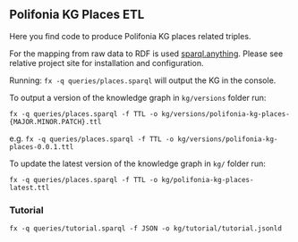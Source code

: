 ## Polifonia KG Places ETL

Here you find code to produce Polifonia KG places related triples.

For the mapping from raw data to RDF is used [sparql.anything](https://github.com/SPARQL-Anything/sparql.anything).
Please see relative project site for installation and configuration.

Running: `fx -q queries/places.sparql` will output the KG in the console.


To output a version of the knowledge graph in `kg/versions` folder run:

```fx -q queries/places.sparql -f TTL -o kg/versions/polifonia-kg-places-{MAJOR.MINOR.PATCH}.ttl```

e.g. ```fx -q queries/places.sparql -f TTL -o kg/versions/polifonia-kg-places-0.0.1.ttl```



To update the latest version of the knowledge graph in `kg/` folder run:

```fx -q queries/places.sparql -f TTL -o kg/polifonia-kg-places-latest.ttl```


### Tutorial

```fx -q queries/tutorial.sparql -f JSON -o kg/tutorial/tutorial.jsonld```

